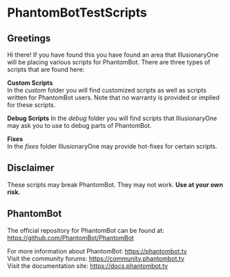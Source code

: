 # PhantomBotTestScripts

## Greetings
Hi there! If you have found this you have found an area that IllusionaryOne will be placing various scripts for PhantomBot.  There are three types of scripts that are found here:    

**Custom Scripts**    
In the *custom* folder you will find customized scripts as well as scripts written for PhantomBot users.  Note that no warranty is provided or implied for these scripts.  

**Debug Scripts**
In the *debug* folder you will find scripts that IllusionaryOne may ask you to use to debug parts of PhantomBot.

**Fixes**    
In the *fixes* folder IllusionaryOne may provide hot-fixes for certain scripts.

## Disclaimer
These scripts may break PhantomBot.  They may not work.  **Use at your own risk.**  

## PhantomBot
The official repository for PhantomBot can be found at: https://github.com/PhantomBot/PhantomBot

For more information about PhantomBot: https://phantombot.tv    
Visit the community forums: https://community.phantombot.tv    
Visit the documentation site: https://docs.phantombot.tv
